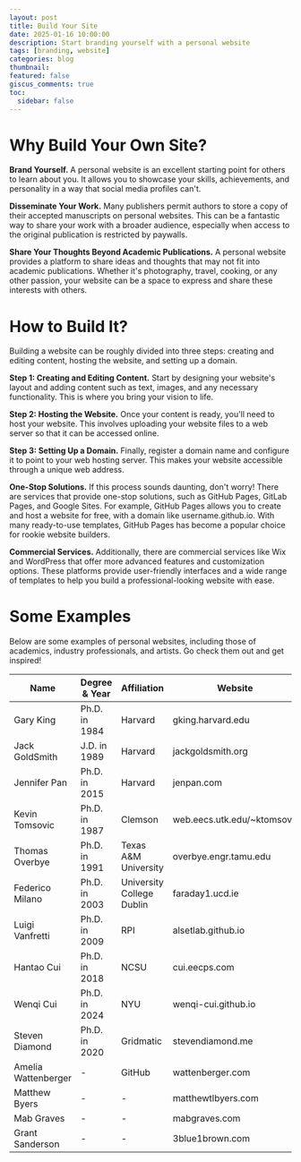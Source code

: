```yaml
---
layout: post
title: Build Your Site
date: 2025-01-16 10:00:00
description: Start branding yourself with a personal website
tags: [branding, website]
categories: blog
thumbnail:
featured: false
giscus_comments: true
toc:
  sidebar: false
---
```


# Why Build Your Own Site?

**Brand Yourself.**
A personal website is an excellent starting point for others to learn about you. It allows you to showcase your skills, achievements, and personality in a way that social media profiles can't.

**Disseminate Your Work.**
Many publishers permit authors to store a copy of their accepted manuscripts on personal websites. This can be a fantastic way to share your work with a broader audience, especially when access to the original publication is restricted by paywalls.

**Share Your Thoughts Beyond Academic Publications.**
A personal website provides a platform to share ideas and thoughts that may not fit into academic publications. Whether it's photography, travel, cooking, or any other passion, your website can be a space to express and share these interests with others.

# How to Build It?

Building a website can be roughly divided into three steps: creating and editing content, hosting the website, and setting up a domain.

**Step 1: Creating and Editing Content.**
Start by designing your website's layout and adding content such as text, images, and any necessary functionality. This is where you bring your vision to life.

**Step 2: Hosting the Website.**
Once your content is ready, you'll need to host your website. This involves uploading your website files to a web server so that it can be accessed online.

**Step 3: Setting Up a Domain.**
Finally, register a domain name and configure it to point to your web hosting server. This makes your website accessible through a unique web address.

**One-Stop Solutions.**
If this process sounds daunting, don't worry! There are services that provide one-stop solutions, such as GitHub Pages, GitLab Pages, and Google Sites. For example, GitHub Pages allows you to create and host a website for free, with a domain like username.github.io. With many ready-to-use templates, GitHub Pages has become a popular choice for rookie website builders.

**Commercial Services.**
Additionally, there are commercial services like Wix and WordPress that offer more advanced features and customization options. These platforms provide user-friendly interfaces and a wide range of templates to help you build a professional-looking website with ease.

# Some Examples

Below are some examples of personal websites, including those of academics, industry professionals, and artists. Go check them out and get inspired!

| Name              | Degree & Year | Affiliation                  | Website                           |
|-------------------|---------------|------------------------------|-----------------------------------|
| Gary King         | Ph.D. in 1984 | Harvard                      | gking.harvard.edu |
| Jack GoldSmith    | J.D. in 1989  | Harvard                      | jackgoldsmith.org |
| Jennifer Pan      | Ph.D. in 2015 | Harvard                      | jenpan.com |
| Kevin Tomsovic    | Ph.D. in 1987 | Clemson                      | web.eecs.utk.edu/~ktomsovi/ |
| Thomas Overbye    | Ph.D. in 1991 | Texas A&M University         | overbye.engr.tamu.edu |
| Federico Milano   | Ph.D. in 2003 | University College Dublin    | faraday1.ucd.ie |
| Luigi Vanfretti   | Ph.D. in 2009 | RPI                          | alsetlab.github.io |
| Hantao Cui        | Ph.D. in 2018 | NCSU                         | cui.eecps.com |
| Wenqi Cui         | Ph.D. in 2024 | NYU                          | wenqi-cui.github.io |
| Steven Diamond    | Ph.D. in 2020 | Gridmatic                    | stevendiamond.me |
| Amelia Wattenberger| -            | GitHub                       | wattenberger.com |
| Matthew Byers     | -             | -                            | matthewtlbyers.com |
| Mab Graves        | -             | -                            | mabgraves.com |
| Grant Sanderson   | -             | -                            | 3blue1brown.com |
